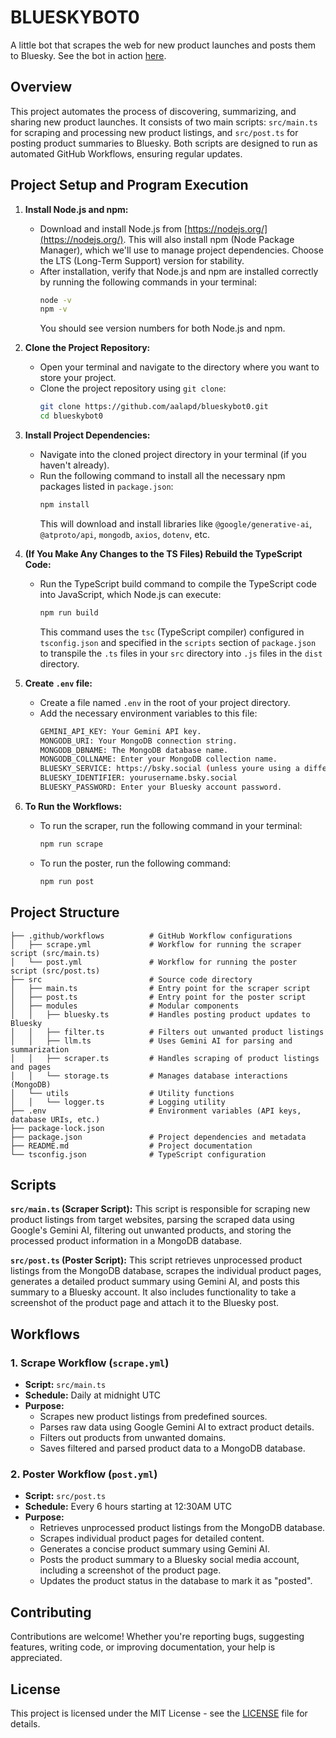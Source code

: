 # BLUESKYBOT0
A little bot that scrapes the web for new product launches and posts them to Bluesky.
See the bot in action [here](https://launchbot.bsky.social).

## Overview
This project automates the process of discovering, summarizing, and sharing new product launches. It consists of two main scripts: `src/main.ts` for scraping and processing new product listings, and `src/post.ts` for posting product summaries to Bluesky. Both scripts are designed to run as automated GitHub Workflows, ensuring regular updates.

## Project Setup and Program Execution

1.  **Install Node.js and npm:**
    *   Download and install Node.js from [https://nodejs.org/](https://nodejs.org/). This will also install npm (Node Package Manager), which we'll use to manage project dependencies. Choose the LTS (Long-Term Support) version for stability.
    *   After installation, verify that Node.js and npm are installed correctly by running the following commands in your terminal:
        ```bash
        node -v
        npm -v
        ```
        You should see version numbers for both Node.js and npm.

2.  **Clone the Project Repository:**
    *   Open your terminal and navigate to the directory where you want to store your project.
    *   Clone the project repository using `git clone`:
        ```bash
        git clone https://github.com/aalapd/blueskybot0.git
        cd blueskybot0
        ```

3.  **Install Project Dependencies:**
    *   Navigate into the cloned project directory in your terminal (if you haven't already).
    *   Run the following command to install all the necessary npm packages listed in `package.json`:
        ```bash
        npm install
        ```
        This will download and install libraries like `@google/generative-ai`, `@atproto/api`, `mongodb`, `axios`, `dotenv`, etc.

4.  **(If You Make Any Changes to the TS Files) Rebuild the TypeScript Code:**
    *   Run the TypeScript build command to compile the TypeScript code into JavaScript, which Node.js can execute:
        ```bash
        npm run build
        ```
        This command uses the `tsc` (TypeScript compiler) configured in `tsconfig.json` and specified in the `scripts` section of `package.json` to transpile the `.ts` files in your `src` directory into `.js` files in the `dist` directory.

5.  **Create `.env` file:**
    *   Create a file named `.env` in the root of your project directory.
    *   Add the necessary environment variables to this file:
        ```bash
        GEMINI_API_KEY: Your Gemini API key.
        MONGODB_URI: Your MongoDB connection string.
        MONGODB_DBNAME: The MongoDB database name.
        MONGODB_COLLNAME: Enter your MongoDB collection name.
        BLUESKY_SERVICE: https://bsky.social (unless youre using a different service).
        BLUESKY_IDENTIFIER: yourusername.bsky.social
        BLUESKY_PASSWORD: Enter your Bluesky account password.
        ```

6. **To Run the Workflows:**
    *   To run the scraper, run the following command in your terminal:
        ```bash
        npm run scrape
        ```
    *   To run the poster, run the following command:
        ```bash
        npm run post
        ```

## Project Structure
```
├── .github/workflows          # GitHub Workflow configurations
│   ├── scrape.yml             # Workflow for running the scraper script (src/main.ts)
│   └── post.yml               # Workflow for running the poster script (src/post.ts)
├── src                        # Source code directory
│   ├── main.ts                # Entry point for the scraper script
│   ├── post.ts                # Entry point for the poster script
│   ├── modules                # Modular components
│   │   ├── bluesky.ts         # Handles posting product updates to Bluesky
│   │   ├── filter.ts          # Filters out unwanted product listings
│   │   ├── llm.ts             # Uses Gemini AI for parsing and summarization
│   │   ├── scraper.ts         # Handles scraping of product listings and pages
│   │   └── storage.ts         # Manages database interactions (MongoDB)
│   └── utils                  # Utility functions
│   │   └── logger.ts          # Logging utility
├── .env                       # Environment variables (API keys, database URIs, etc.)
├── package-lock.json
├── package.json               # Project dependencies and metadata
├── README.md                  # Project documentation
└── tsconfig.json              # TypeScript configuration
```

## Scripts

**`src/main.ts` (Scraper Script):**
This script is responsible for scraping new product listings from target websites, parsing the scraped data using Google's Gemini AI, filtering out unwanted products, and storing the processed product information in a MongoDB database.

**`src/post.ts` (Poster Script):**
This script retrieves unprocessed product listings from the MongoDB database, scrapes the individual product pages, generates a detailed product summary using Gemini AI, and posts this summary to a Bluesky account. It also includes functionality to take a screenshot of the product page and attach it to the Bluesky post.

## Workflows
### 1. Scrape Workflow (`scrape.yml`)
- **Script:** `src/main.ts`
- **Schedule:** Daily at midnight UTC
- **Purpose:**
    - Scrapes new product listings from predefined sources.
    - Parses raw data using Google Gemini AI to extract product details.
    - Filters out products from unwanted domains.
    - Saves filtered and parsed product data to a MongoDB database.

### 2. Poster Workflow (`post.yml`)
- **Script:** `src/post.ts`
- **Schedule:** Every 6 hours starting at 12:30AM UTC
- **Purpose:**
    - Retrieves unprocessed product listings from the MongoDB database.
    - Scrapes individual product pages for detailed content.
    - Generates a concise product summary using Gemini AI.
    - Posts the product summary to a Bluesky social media account, including a screenshot of the product page.
    - Updates the product status in the database to mark it as "posted".

## Contributing

Contributions are welcome! Whether you're reporting bugs, suggesting features, writing code, or improving documentation, your help is appreciated.

## License

This project is licensed under the MIT License - see the [LICENSE](LICENSE) file for details.
